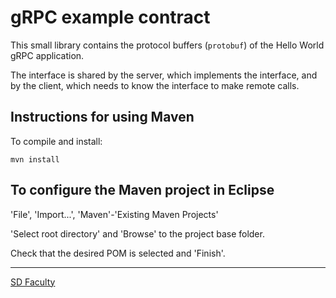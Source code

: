 # gRPC example contract

This small library contains the protocol buffers (`protobuf`) of the Hello World gRPC application.

The interface is shared by the server, which implements the interface, and by the client, which needs to know the interface to make remote calls.


## Instructions for using Maven

To compile and install:

```
mvn install
```


## To configure the Maven project in Eclipse

'File', 'Import...', 'Maven'-'Existing Maven Projects'

'Select root directory' and 'Browse' to the project base folder.

Check that the desired POM is selected and 'Finish'.


----

[SD Faculty](mailto:leic-sod@disciplinas.tecnico.ulisboa.pt)
